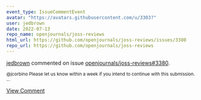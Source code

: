 ```yaml
---
event_type: IssueCommentEvent
avatar: "https://avatars.githubusercontent.com/u/3303?"
user: jedbrown
date: 2022-07-13
repo_name: openjournals/joss-reviews
html_url: https://github.com/openjournals/joss-reviews/issues/3380
repo_url: https://github.com/openjournals/joss-reviews
---
```


<a href='https://github.com/jedbrown' target='_blank'>jedbrown</a> commented on issue <a href='https://github.com/openjournals/joss-reviews/issues/3380' target='_blank'>openjournals/joss-reviews#3380</a>.

<small>@jcorbino Please let us know within a week if you intend to continue with this submission....</small>

<a href='https://github.com/openjournals/joss-reviews/issues/3380' target='_blank'>View Comment</a>